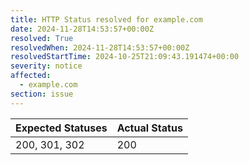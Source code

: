 ```yaml
---
title: HTTP Status resolved for example.com
date: 2024-11-28T14:53:57+00:00Z
resolved: True
resolvedWhen: 2024-11-28T14:53:57+00:00Z
resolvedStartTime: 2024-10-25T21:09:43.191474+00:00
severity: notice
affected:
  - example.com
section: issue
---
```


| Expected Statuses | Actual Status  |
|-------------------|----------------|
| 200, 301, 302 | 200 |
